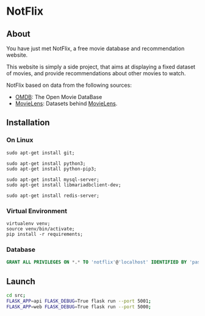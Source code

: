 # NotFlix

## About
You have just met NotFlix, a free movie database and recommendation website.

This website is simply a side project, that aims at displaying a fixed dataset of movies,
and provide recommendations about other movies to watch.

NotFlix based on data from the following sources:
 * [OMDB](http://www.omdbapi.com/): The Open Movie DataBase
 * [MovieLens](https://grouplens.org/datasets/movielens/): Datasets behind [MovieLens](https://movielens.org/).

## Installation

### On Linux
```
sudo apt-get install git;

sudo apt-get install python3;
sudo apt-get install python-pip3;

sudo apt-get install mysql-server;
sudo apt-get install libmariadbclient-dev;

sudo apt-get install redis-server;
```


### Virtual Environment
```
virtualenv venv;
source venv/bin/activate;
pip install -r requirements;
```


### Database
``` sql
GRANT ALL PRIVILEGES ON *.* TO 'notflix'@'localhost' IDENTIFIED BY 'password'
```


## Launch

``` bash
cd src;
FLASK_APP=api FLASK_DEBUG=True flask run --port 5001;
FLASK_APP=web FLASK_DEBUG=True flask run --port 5000;
```